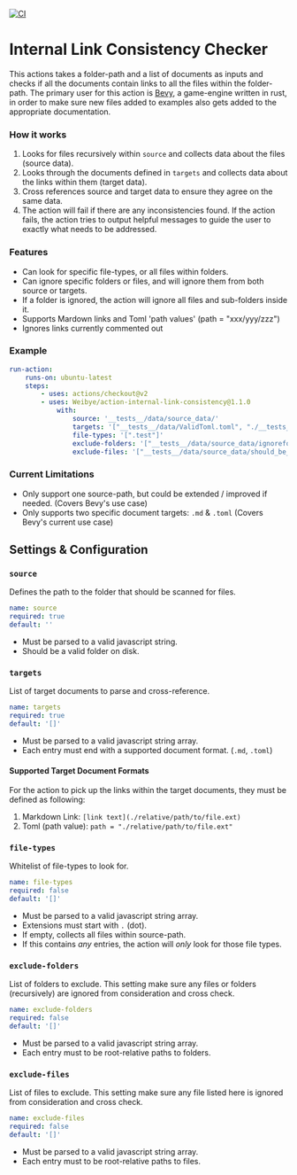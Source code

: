 [![CI](https://github.com/Weibye/action-internal-link-consistency/actions/workflows/CI.yml/badge.svg)](https://github.com/Weibye/action-internal-link-consistency/actions/workflows/CI.yml)


# Internal Link Consistency Checker
This actions takes a folder-path and a list of documents as inputs and checks if all the documents contain links to all the files within the folder-path. 
The primary user for this action is [Bevy](https://github.com/bevyengine/bevy), a game-engine written in rust, in order to make sure new files added to examples also gets added to the appropriate documentation.

### How it works
1. Looks for files recursively within `source` and collects data about the files (source data).
2. Looks through the documents defined in `targets` and collects data about the links within them (target data).
3. Cross references source and target data to ensure they agree on the same data.
4. The action will fail if there are any inconsistencies found.
If the action fails, the action tries to output helpful messages to guide the user to exactly what needs to be addressed. 

### Features
- Can look for specific file-types, or all files within folders.
- Can ignore specific folders or files, and will ignore them from both source or targets.
- If a folder is ignored, the action will ignore all files and sub-folders inside it. 
- Supports Mardown links and Toml 'path values' (path = "xxx/yyy/zzz")
- Ignores links currently commented out

### Example 
```yaml
run-action:
    runs-on: ubuntu-latest
    steps:
        - uses: actions/checkout@v2
        - uses: Weibye/action-internal-link-consistency@1.1.0
            with:
                source: '__tests__/data/source_data/'
                targets: '["__tests__/data/ValidToml.toml", "./__tests__/data/ValidReadme.md"]'
                file-types: '[".test"]'
                exclude-folders: '["__tests__/data/source_data/ignorefolder"]'
                exclude-files: '["__tests__/data/source_data/should_be_ignored.test"]'
```

### Current Limitations
- Only support one source-path, but could be extended / improved if needed. (Covers Bevy's use case)
- Only supports two specific document targets: `.md` & `.toml` (Covers Bevy's current use case)

## Settings & Configuration
### `source`
Defines the path to the folder that should be scanned for files.

```yaml
name: source
required: true
default: ''
```
- Must be parsed to a valid javascript string.
- Should be a valid folder on disk.

### `targets`
List of target documents to parse and cross-reference. 

```yaml
name: targets
required: true
default: '[]'
```
- Must be parsed to a valid javascript string array.
- Each entry must end with a supported document format. (`.md`, `.toml`)

#### Supported Target Document Formats
For the action to pick up the links within the target documents, they must be defined as following:
1. Markdown Link: `[link text](./relative/path/to/file.ext)`
2. Toml (path value): `path = "./relative/path/to/file.ext"`

### `file-types`
Whitelist of file-types to look for. 
```yaml
name: file-types
required: false
default: '[]'
```
- Must be parsed to a valid javascript string array.
- Extensions must start with `.` (dot).
- If empty, collects all files within source-path. 
- If this contains _any_ entries, the action will _only_ look for those file types.

### `exclude-folders`
List of folders to exclude. This setting make sure any files or folders (recursively) are ignored from consideration and cross check.
```yaml
name: exclude-folders
required: false
default: '[]'
```
- Must be parsed to a valid javascript string array.
- Each entry must to be root-relative paths to folders.

### `exclude-files`
List of files to exclude. This setting make sure any file listed here is ignored from consideration and cross check. 
```yaml
name: exclude-files
required: false
default: '[]'
```
- Must be parsed to a valid javascript string array.
- Each entry must to be root-relative paths to files.